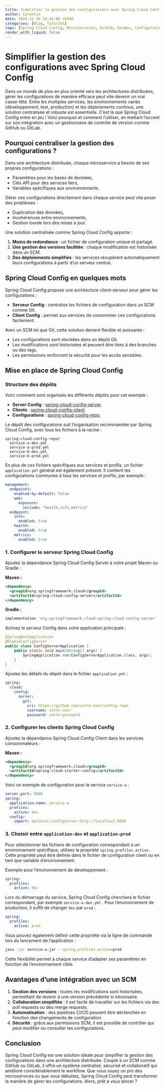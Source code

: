 ```yaml
---
title: Simplifier la gestion des configurations avec Spring Cloud Config
author: Corentin
date: 2024-12-30 14:42:00 +0100
categories: [Blog, Tutoriel]
tags: [Spring Cloud Config, Microservices, GitHub, DevOps, Configuration Management]
render_with_liquid: false
---
```


# Simplifier la gestion des configurations avec Spring Cloud Config

Dans un monde de plus en plus orienté vers les architectures distribuées, gérer les configurations de 
manière efficace peut vite devenir un vrai casse-tête. Entre les multiples services, les environnements 
variés (développement, test, production) et les déploiements continus, une solution centralisée et 
robuste est essentielle. C’est là que Spring Cloud Config entre en jeu ! 
Voici pourquoi et comment l’utiliser, en mettant l’accent sur son intégration avec un gestionnaire de 
contrôle de version comme GitHub ou GitLab.

## Pourquoi centraliser la gestion des configurations ?

Dans une architecture distribuée, chaque microservice a besoin de ses propres configurations :

* Paramètres pour les bases de données, 
* Clés API pour des services tiers, 
* Variables spécifiques aux environnements.

Gérer ces configurations directement dans chaque service peut vite poser des problèmes :

* Duplication des données, 
* Incohérences entre environnements, 
* Gestion lourde lors des mises à jour.

Une solution centralisée comme Spring Cloud Config apporte :

1. **Moins de redondance** : un fichier de configuration unique et partagé.
2. **Une gestion des versions facilitée** : chaque modification est historisée dans un SCM.
3. **Des déploiements simplifiés** : les services récupèrent automatiquement leurs configurations à partir d’un serveur central.

## Spring Cloud Config en quelques mots

Spring Cloud Config propose une architecture client-serveur pour gérer les configurations :

* **Serveur Config** : centralise les fichiers de configuration dans un SCM comme Git.
* **Client Config** : permet aux services de consommer ces configurations facilement.

Avec un SCM tel que Git, cette solution devient flexible et puissante :

* Les configurations sont stockées dans un dépôt Git.
* Les modifications sont historisées et peuvent être liées à des branches ou des tags.
* Les permissions renforcent la sécurité pour les accès sensibles.

## Mise en place de Spring Cloud Config

### Structure des dépôts

Voici comment sont organisés les différents dépôts pour cet exemple :

* **Server Config** : [spring-cloud-config-server](https://github.com/Pitchouneee/spring-cloud-config-server).
* **Clients** : [spring-cloud-config-client](https://github.com/Pitchouneee/spring-cloud-config-client).
* **Configurations** : [spring-cloud-config-repo](https://github.com/Pitchouneee/spring-cloud-config-repo).

Le dépôt des configurations suit l’organisation recommandée par Spring Cloud Config, avec tous les fichiers
 à la racine :

```
spring-cloud-config-repo/
  service-a-dev.yml
  service-a-prod.yml
  service-b-dev.yml
  service-b-prod.yml
```

En plus de ces fichiers spécifiques aux services et profils, un fichier `application.yml` général est 
également présent. 
Il contient les configurations communes à tous les services et profils, par exemple :

```yaml
management:
  endpoints:
    enabled-by-default: false
    web:
      exposure:
        include: "health,info,metrics"
  endpoint:
    info:
      enabled: true
    health:
      enabled: true
    metrics:
      enabled: true
```

### 1. Configurer le serveur Spring Cloud Config

Ajoutez la dépendance Spring Cloud Config Server à votre projet Maven ou Gradle :

**Maven :**

```xml
<dependency>
  <groupId>org.springframework.cloud</groupId>
  <artifactId>spring-cloud-config-server</artifactId>
</dependency>
```

**Gradle :**

```groovy
implementation 'org.springframework.cloud:spring-cloud-config-server'
```

Activez le serveur Config dans votre application principale :

```java
@SpringBootApplication
@EnableConfigServer
public class ConfigServerApplication {
    public static void main(String[] args) {
        SpringApplication.run(ConfigServerApplication.class, args);
    }
}
```

Ajoutez les détails du dépôt dans le fichier `application.yml` :

```yaml
spring:
  cloud:
    config:
      server:
        git:
          uri: https://github.com/votre-user/config-repo
          username: votre-user
          password: votre-password
```

### 2. Configurer les clients Spring Cloud Config

Ajoutez la dépendance Spring Cloud Config Client dans les services consommateurs :

**Maven :**

```xml
<dependency>
  <groupId>org.springframework.cloud</groupId>
  <artifactId>spring-cloud-starter-config</artifactId>
</dependency>
```

Voici un exemple de configuration pour le service `service-a` :

```yaml
server.port: 8080
spring:
  application.name: service-a
  profiles:
    active: dev
  config:
    import: optional:configserver:http://localhost:8888
```

### 3. Choisir entre `application-dev` et `application-prod`

Pour sélectionner les fichiers de configuration correspondant à un environnement spécifique, utilisez la propriété `spring.profiles.active` . Cette propriété peut être définie dans le fichier de configuration client ou en tant que variable d’environnement.

Exemple pour l’environnement de développement :

```yaml
spring:
  profiles:
    active: dev
```

Lors du démarrage du service, Spring Cloud Config cherchera le fichier correspondant, par exemple `service-a-dev.yml` . Pour l’environnement de production, il suffit de changer `dev` par `prod` :

```yaml
spring:
  profiles:
    active: prod
```

Vous pouvez également définir cette propriété via la ligne de commande lors du lancement de l’application :

```bash
java -jar service-a.jar --spring.profiles.active=prod
```

Cette flexibilité permet à chaque service d’adapter ses paramètres en fonction de l’environnement cible.

## Avantages d’une intégration avec un SCM

1. **Gestion des versions** : toutes les modifications sont historisées, permettant de revenir à une version précédente si nécessaire.
2. **Collaboration simplifiée** : il est facile de travailler sur les fichiers via des pull requests ou des merge requests.
3. **Automatisation** : des pipelines CI/CD peuvent être déclenchés en fonction des changements de configuration.
4. **Sécurité** : grâce aux permissions SCM, il est possible de contrôler qui peut modifier ou consulter les configurations.

## Conclusion

Spring Cloud Config est une solution idéale pour simplifier la gestion des configurations dans une architecture distribuée. Couplé à un SCM comme GitHub ou GitLab, il offre un système centralisé, sécurisé et collaboratif qui améliore considérablement le workflow. Que vous soyez un pro des microservices ou que vous débutiez, Spring Cloud Config peut transformer la manière de gérer les configurations. Alors, prêt à vous lancer ?
